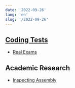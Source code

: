 ```yaml
---
date: '2022-09-26'
lang: 'en'
slug: '/2022-09-26'
---
```


## [Coding Tests](./../.././docs/pages/Coding%20Tests.md)

- [Real Exams](./../.././docs/pages/Real%20Exams.md)

## Academic Research

- [Inspecting Assembly](./../.././docs/pages/Inspecting%20Assembly.md)

<head>
  <html lang="en-US"/>
</head>
